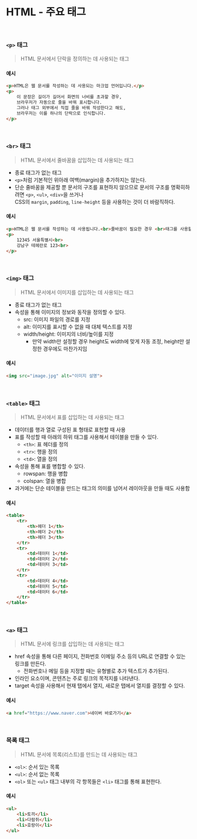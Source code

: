 # HTML - 주요 태그
<br>

### `<p>` 태그
> HTML 문서에서 단락을 정의하는 데 사용되는 태그

#### 예시
``` html
<p>HTML은 웹 문서를 작성하는 데 사용되는 마크업 언어입니다.</p>
<p>
    이 문장은 길이가 길어서 화면의 너비를 초과할 경우,
    브라우저가 자동으로 줄을 바꿔 표시합니다.
    그러나 태그 외부에서 직접 줄을 바꿔 작성한다고 해도,
    브라우저는 이를 하나의 단락으로 인식합니다.
</p>
```
<br>

### `<br>` 태그
> HTML 문서에서 줄바꿈을 삽입하는 데 사용되는 태그
- 종료 태그가 없는 태그
- `<p>`처럼 기본적인 위아래 여백(margin)을 추가하지는 않는다.
- 단순 줄바꿈을 제공할 뿐 문서의 구조를 표현하지 않으므로 문서의 구조를 명확히하려면 `<p>`, `<ul>`, `<div>`을 쓰거나  
CSS의 `margin`, `padding`, `line-height` 등을 사용하는 것이 더 바람직하다.
#### 예시
``` html
<p>HTML은 웹 문서를 작성하는 데 사용됩니다.<br>줄바꿈이 필요한 경우 <br>태그를 사용할 수 있습니다.</p>
<p>
    12345 서울특별시<br>
    강남구 테헤란로 123<br>
</p>
```
<br>

### `<img>` 태그
> HTML 문서에서 이미지를 삽입하는 데 사용되는 태그
- 종료 태그가 없는 태그
- 속성을 통해 이미지의 정보와 동작을 정의할 수 있다.
    - src: 이미지 파일의 경로를 지정
    - alt: 이미지를 표시할 수 없을 때 대체 텍스트를 지정
    - width/height: 이미지의 너비/높이를 지정
        - 만약 width만 설정할 경우 height도 width에 맞게 자동 조정, height만 설정한 경우에도 마찬가지임
#### 예시
``` html
<img src="image.jpg" alt="이미지 설명">
```
<br>

### `<table>` 태그
> HTML 문서에서 표를 삽입하는 데 사용되는 태그
- 데이터를 행과 열로 구성된 표 형태로 표현할 때 사용
- 표를 작성할 때 아래의 하위 태그를 사용해서 테이블을 만들 수 있다.
    - `<th>`: 표 헤더를 정의
    - `<tr>`: 행을 정의
    - `<td>`: 열을 정의
- 속성을 통해 표를 병합할 수 있다.
    - rowspan: 행을 병합
    - colspan: 열을 병합
- 과거에는 단순 테이블을 만드는 태그의 의미를 넘어서 레이아웃을 만들 때도 사용함
#### 예시
``` html
<table>
    <tr>
        <th>헤더 1</th>
        <th>헤더 2</th>
        <th>헤더 3</th>
    </tr>
    <tr>
        <td>데이터 1</td>
        <td>데이터 2</td>
        <td>데이터 3</td>
    </tr>
    <tr>
        <td>데이터 4</td>
        <td>데이터 5</td>
        <td>데이터 6</td>
    </tr>
</table>
```
<br>

### `<a>` 태그
> HTML 문서에 링크를 삽입하는 데 사용되는 태그
- href 속성을 통해 다른 페이지, 전화번호 이메일 주소 등의 URL로 연결할 수 있는 링크를 만든다.
    - 전화번호나 메일 등을 지정할 때는 유형별로 추가 텍스트가 추가된다.
- 인라인 요소이며, 콘텐츠는 주로 링크의 목적지를 나타낸다.
- target 속성을 사용해서  현재 탭에서 열지, 새로운 탭에서 열지를 결정할 수 있다.

#### 예시
``` html
<a href="https://www.naver.com">네이버 바로가기</a>
```
<br>

### 목록 태그
> HTML 문서에 목록(리스트)를 만드는 데 사용되는 태그
- `<ol>`: 순서 있는 목록
- `<ul>`: 순서 없는 목록
- `<ol>` 또는 `<ul>` 태그 내부의 각 항목들은 `<li>` 태그를 통해 표현한다.
#### 예시
``` html
<ul>
    <li>토끼</li>
    <li>다람쥐</li>
    <li>호랑이</li>
</ul>
```
<br>